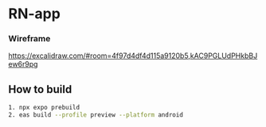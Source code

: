 # RN-app

### Wireframe
https://excalidraw.com/#room=4f97d4df4d115a9120b5,kAC9PGLUdPHkbBJew6r9pg


## How to build

```bash
1. npx expo prebuild
2. eas build --profile preview --platform android
```
